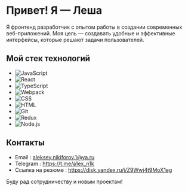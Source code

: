 # Привет! Я — Леша

Я фронтенд разработчик с опытом работы в создании современных веб-приложений. Моя цель — создавать удобные и эффективные интерфейсы, которые решают задачи пользователей.

## Мой стек технологий

- ![JavaScript](https://img.shields.io/badge/-JavaScript-F7DF1E?logo=javascript&logoColor=black)
- ![React](https://img.shields.io/badge/-React-61DAFB?logo=react&logoColor=black)
- ![TypeScript](https://img.shields.io/badge/-TypeScript-3178C6?logo=typescript&logoColor=white)
- ![Webpack](https://img.shields.io/badge/-Webpack-8DD6F9?logo=webpack&logoColor=black)
- ![CSS](https://img.shields.io/badge/-CSS-1572B6?logo=css3&logoColor=white)
- ![HTML](https://img.shields.io/badge/-HTML-E34F26?logo=html5&logoColor=white)
- ![Git](https://img.shields.io/badge/-Git-F05032?logo=git&logoColor=white)
- ![Redux](https://img.shields.io/badge/-Redux-764ABC?logo=redux&logoColor=white)
- ![Node.js](https://img.shields.io/badge/-Node.js-339933?logo=node.js&logoColor=white)

## Контакты

- Email : aleksey.nikiforov.1@ya.ru
- Telegram : https://t.me/a1ex_n1k
- Ссылка на резюме : https://disk.yandex.ru/i/Z9Wwj4t9MoX1eg

Буду рад сотрудничеству и новым проектам!
<!--
**vipkifonn/vipkifonn** is a ✨ _special_ ✨ repository because its `README.md` (this file) appears on your GitHub profile.

Here are some ideas to get you started:

- 🔭 I’m currently working on ...
- 🌱 I’m currently learning ...
- 👯 I’m looking to collaborate on ...
- 🤔 I’m looking for help with ...
- 💬 Ask me about ...
- 📫 How to reach me: ...
- 😄 Pronouns: ...
- ⚡ Fun fact: ...
-->
